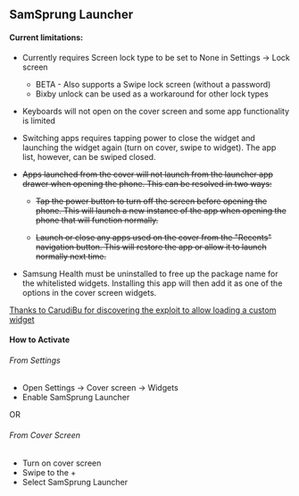## SamSprung Launcher

#### Current limitations:

- Currently requires Screen lock type to be set to None in Settings -> Lock screen
     - BETA - Also supports a Swipe lock screen (without a password)
     - Bixby unlock can be used as a workaround for other lock types

- Keyboards will not open on the cover screen and some app functionality is limited

- Switching apps requires tapping power to close the widget and launching the widget again (turn on cover, swipe to widget). The app list, however, can be swiped closed.

-  ~~Apps launched from the cover will not launch from the launcher app drawer when opening the phone. This can be resolved in two ways:~~
     
     - ~~Tap the power button to turn off the screen before opening the phone. This will launch a new instance of the app when opening the phone that will function normally.~~

    - ~~Launch or close any apps used on the cover from the "Recents" navigation button. This will restore the app or allow it to launch normally next time.~~

- Samsung Health must be uninstalled to free up the package name for the whitelisted widgets. Installing this app will then add it as one of the options in the cover screen widgets.


[Thanks to CarudiBu for discovering the exploit to allow loading a custom widget](https://forum.xda-developers.com/t/app-subui-browser-browse-the-web-on-the-cover-screen.4325963/)

#### How to Activate

###### From Settings
- Open Settings -> Cover screen -> Widgets
- Enable SamSprung Launcher

OR

###### From Cover Screen
- Turn on cover screen
- Swipe to the +
- Select SamSprung Launcher

